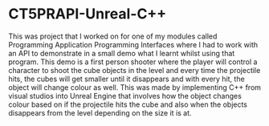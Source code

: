 # CT5PRAPI-Unreal-C++
This was project that I worked on for one of my modules called Programming Application Programming Interfaces where I had to work with an API to demonstrate in a small demo what I learnt whilst using that program. This demo is a first person shooter where the player will control a character to shoot the cube objects in the level and every time the projectile hits, the cubes will get smaller until it disappears and with every hit, the object will change colour as well. 
This was made by implementing C++ from visual studios into Unreal Engine that involves how the object changes colour based on if the projectile hits the cube and also when the objects disappears from the level depending on the size it is at.


